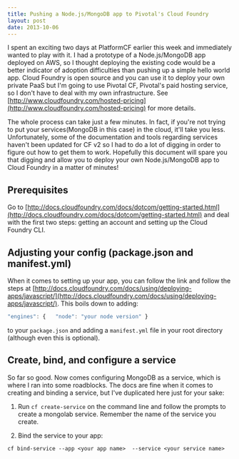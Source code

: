 ```yaml
---
title: Pushing a Node.js/MongoDB app to Pivotal's Cloud Foundry
layout: post
date: 2013-10-06
---
```


I spent an exciting two days at PlatformCF earlier this week and
immediately wanted to play with it.  I had a prototype of a
Node.js/MongoDB app deployed on AWS, so I thought deploying the existing
code would be a better indicator of adoption difficulties than pushing
up a simple hello world app.  Cloud Foundry is open source and you can
use it to deploy your own private PaaS but I'm going to use Pivotal CF,
Pivotal's paid hosting service, so I don't have to deal with my own
infrastructure. See
[http://www.cloudfoundry.com/hosted-pricing](http://www.cloudfoundry.com/hosted-pricing)
for more details.

The whole process can take just a few minutes.  In fact, if you're not
trying to put your services(MongoDB in this case) in the cloud, it'll
take you less.  Unfortunately, some of the documentation and tools
regarding services haven't been updated for CF v2 so I had to do a lot
of digging in order to figure out how to get them to work.  Hopefully
this document will spare you that digging and allow you to deploy your
own Node.js/MongoDB app to Cloud Foundry in a matter of minutes!

## Prerequisites

Go to
[http://docs.cloudfoundry.com/docs/dotcom/getting-started.html](http://docs.cloudfoundry.com/docs/dotcom/getting-started.html)
and deal with the first two steps: getting an account and setting up the
Cloud Foundry CLI.

## Adjusting your config (package.json and manifest.yml)

When it comes to setting up your app, you can follow the link and follow
the steps at
[http://docs.cloudfoundry.com/docs/using/deploying-apps/javascript/](http://docs.cloudfoundry.com/docs/using/deploying-apps/javascript/).
This boils down to adding:

```javascript
"engines": {   "node": "your node version" }
```

to your `package.json` and adding a `manifest.yml` file in your root
directory (although even this is optional).

## Create, bind, and configure a service

So far so good.  Now comes configuring MongoDB as a service, which is
where I ran into some roadblocks.  The docs are fine when it comes to
creating and binding a service, but I've duplicated here just for your
sake:

1. Run `cf create-service` on the command line and follow the prompts to create a mongolab service.  Remember the name of the service you create.

2. Bind the service to your app:

`cf bind-service --app <your app name>  --service <your service name>`
